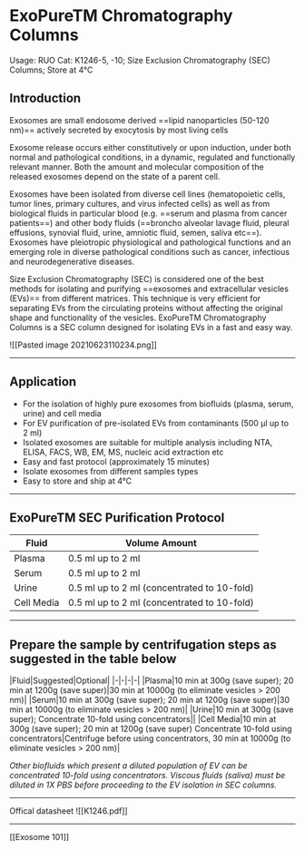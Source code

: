 # ExoPureTM Chromatography Columns
Usage: RUO
Cat: K1246-5, -10; Size Exclusion Chromatography (SEC) Columns; Store at 4°C

## Introduction
Exosomes are small endosome derived ==lipid nanoparticles (50-120 nm)== actively secreted by exocytosis by most living cells

Exosome release occurs either constitutively or upon induction, under both normal and pathological conditions, in a dynamic, regulated and functionally relevant manner. Both the amount and molecular composition of the released exosomes depend on the state of a parent cell.

Exosomes have been isolated from diverse cell lines (hematopoietic cells, tumor lines, primary cultures, and virus infected cells) as well as from biological fluids in particular blood (e.g. ==serum and plasma from cancer patients==) and other body fluids (==broncho alveolar lavage fluid, pleural effusions, synovial fluid, urine, amniotic fluid, semen, saliva etc==). Exosomes have pleiotropic physiological and pathological functions and an emerging role in diverse pathological conditions such as cancer, infectious and neurodegenerative diseases.

Size Exclusion Chromatography (SEC) is considered one of the best methods for isolating and purifying ==exosomes and extracellular vesicles (EVs)== from different matrices. This technique is very efficient for separating EVs from the circulating proteins without affecting the original shape and functionality of the vesicles. ExoPureTM Chromatography Columns is a SEC column designed for isolating EVs in a fast and easy way.

![[Pasted image 20210623110234.png]]

---

## Application
- For the isolation of highly pure exosomes from biofluids (plasma, serum, urine) and cell media
- For EV purification of pre-isolated EVs from contaminants (500 µl up to 2 ml)
- Isolated exosomes are suitable for multiple analysis including NTA, ELISA, FACS, WB, EM, MS, nucleic acid extraction etc
- Easy and fast protocol (approximately 15 minutes)
- Isolate exosomes from different samples types
- Easy to store and ship at 4°C

---

## ExoPureTM SEC Purification Protocol
|Fluid|Volume Amount|
|-|-|
|Plasma|0.5 ml up to 2 ml|
|Serum|0.5 ml up to 2 ml|
|Urine|0.5 ml up to 2 ml (concentrated to 10-fold)
|Cell Media|0.5 ml up to 2 ml (concentrated to 10-fold)

---

## Prepare the sample by centrifugation steps as suggested in the table below
|Fluid|Suggested|Optional|
|-|-|-|-|
|Plasma|10 min at 300g (save super); 20 min at 1200g (save super)|30 min at 10000g (to eliminate vesicles > 200 nm)|
|Serum|10 min at 300g (save super); 20 min at 1200g (save super)|30 min at 10000g (to eliminate vesicles > 200 nm)|
|Urine|10 min at 300g (save super); Concentrate 10-fold using concentrators||
|Cell Media|10 min at 300g (save super); 20 min at 1200g (save super) Concentrate 10-fold using concentrators|Centrifuge before using concentrators, 30 min at 10000g (to eliminate vesicles > 200 nm)|

*Other biofluids which present a diluted population of EV can be concentrated 10-fold using concentrators. Viscous fluids (saliva) must be diluted in 1X PBS before proceeding to the EV isolation in SEC columns.*

---

Offical datasheet
![[K1246.pdf]]

---

[[Exosome 101]]